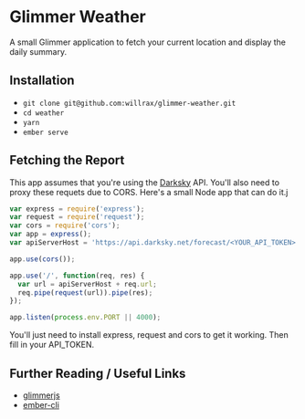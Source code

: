 # Glimmer Weather

A small Glimmer application to fetch your current location and display the daily summary.

## Installation

* `git clone git@github.com:willrax/glimmer-weather.git`
* `cd weather`
* `yarn`
* `ember serve`

## Fetching the Report

This app assumes that you're using the [Darksky](https://darksky.net/dev/) API. You'll also need to proxy these requets due to CORS. Here's a small Node app that can do it.j

```js
var express = require('express');
var request = require('request');
var cors = require('cors');
var app = express();
var apiServerHost = 'https://api.darksky.net/forecast/<YOUR_API_TOKEN>';

app.use(cors());

app.use('/', function(req, res) {
  var url = apiServerHost + req.url;
  req.pipe(request(url)).pipe(res);
});

app.listen(process.env.PORT || 4000);
```

You'll just need to install express, request and cors to get it working. Then fill in your API_TOKEN.

## Further Reading / Useful Links

* [glimmerjs](http://github.com/tildeio/glimmer/)
* [ember-cli](https://ember-cli.com/)
